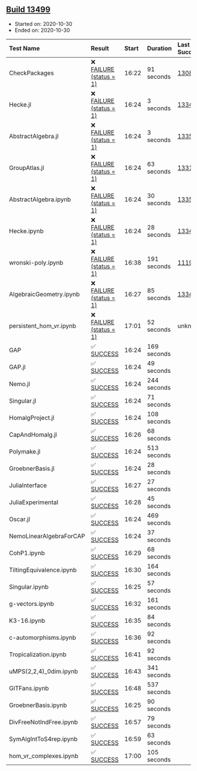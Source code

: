 ## [Build 13499](https://oscarci.mathematik.uni-kl.de/job/oscar/13499/)

* Started on: 2020-10-30
* Ended on: 2020-10-30

| Test Name    | Result | Start | Duration | Last Success | First Failure |
|:-------------|:-------|:------|:---------|:-------------|:--------------|
| CheckPackages | ❌ [FAILURE (status = 1)](https://oscarci.mathematik.uni-kl.de/job/oscar/13499/artifact/logs/build-13499/CheckPackages.log) | 16:22 | 91 seconds | [13085](https://oscarci.mathematik.uni-kl.de/job/oscar/13085/) | [13086](https://oscarci.mathematik.uni-kl.de/job/oscar/13086/) |
| Hecke.jl | ❌ [FAILURE (status = 1)](https://oscarci.mathematik.uni-kl.de/job/oscar/13499/artifact/logs/build-13499/Hecke.jl.log) | 16:24 | 3 seconds | [13341](https://oscarci.mathematik.uni-kl.de/job/oscar/13341/) | [13342](https://oscarci.mathematik.uni-kl.de/job/oscar/13342/) |
| AbstractAlgebra.jl | ❌ [FAILURE (status = 1)](https://oscarci.mathematik.uni-kl.de/job/oscar/13499/artifact/logs/build-13499/AbstractAlgebra.jl.log) | 16:24 | 3 seconds | [13355](https://oscarci.mathematik.uni-kl.de/job/oscar/13355/) | [13356](https://oscarci.mathematik.uni-kl.de/job/oscar/13356/) |
| GroupAtlas.jl | ❌ [FAILURE (status = 1)](https://oscarci.mathematik.uni-kl.de/job/oscar/13499/artifact/logs/build-13499/GroupAtlas.jl.log) | 16:24 | 63 seconds | [13311](https://oscarci.mathematik.uni-kl.de/job/oscar/13311/) | [13312](https://oscarci.mathematik.uni-kl.de/job/oscar/13312/) |
| AbstractAlgebra.ipynb | ❌ [FAILURE (status = 1)](https://oscarci.mathematik.uni-kl.de/job/oscar/13499/artifact/logs/build-13499/AbstractAlgebra.ipynb.log) | 16:24 | 30 seconds | [13355](https://oscarci.mathematik.uni-kl.de/job/oscar/13355/) | [13356](https://oscarci.mathematik.uni-kl.de/job/oscar/13356/) |
| Hecke.ipynb | ❌ [FAILURE (status = 1)](https://oscarci.mathematik.uni-kl.de/job/oscar/13499/artifact/logs/build-13499/Hecke.ipynb.log) | 16:24 | 28 seconds | [13341](https://oscarci.mathematik.uni-kl.de/job/oscar/13341/) | [13342](https://oscarci.mathematik.uni-kl.de/job/oscar/13342/) |
| wronski-poly.ipynb | ❌ [FAILURE (status = 1)](https://oscarci.mathematik.uni-kl.de/job/oscar/13499/artifact/logs/build-13499/wronski-poly.ipynb.log) | 16:38 | 191 seconds | [11192](https://oscarci.mathematik.uni-kl.de/job/oscar/11192/) | [11193](https://oscarci.mathematik.uni-kl.de/job/oscar/11193/) |
| AlgebraicGeometry.ipynb | ❌ [FAILURE (status = 1)](https://oscarci.mathematik.uni-kl.de/job/oscar/13499/artifact/logs/build-13499/AlgebraicGeometry.ipynb.log) | 16:27 | 85 seconds | [13341](https://oscarci.mathematik.uni-kl.de/job/oscar/13341/) | [13342](https://oscarci.mathematik.uni-kl.de/job/oscar/13342/) |
| persistent_hom_vr.ipynb | ❌ [FAILURE (status = 1)](https://oscarci.mathematik.uni-kl.de/job/oscar/13499/artifact/logs/build-13499/persistent_hom_vr.ipynb.log) | 17:01 | 52 seconds | unknown | unknown |
| GAP | ✅ [SUCCESS](https://oscarci.mathematik.uni-kl.de/job/oscar/13499/artifact/logs/build-13499/GAP.log) | 16:24 | 169 seconds |  |  |
| GAP.jl | ✅ [SUCCESS](https://oscarci.mathematik.uni-kl.de/job/oscar/13499/artifact/logs/build-13499/GAP.jl.log) | 16:24 | 49 seconds |  |  |
| Nemo.jl | ✅ [SUCCESS](https://oscarci.mathematik.uni-kl.de/job/oscar/13499/artifact/logs/build-13499/Nemo.jl.log) | 16:24 | 244 seconds |  |  |
| Singular.jl | ✅ [SUCCESS](https://oscarci.mathematik.uni-kl.de/job/oscar/13499/artifact/logs/build-13499/Singular.jl.log) | 16:24 | 71 seconds |  |  |
| HomalgProject.jl | ✅ [SUCCESS](https://oscarci.mathematik.uni-kl.de/job/oscar/13499/artifact/logs/build-13499/HomalgProject.jl.log) | 16:24 | 108 seconds |  |  |
| CapAndHomalg.jl | ✅ [SUCCESS](https://oscarci.mathematik.uni-kl.de/job/oscar/13499/artifact/logs/build-13499/CapAndHomalg.jl.log) | 16:26 | 68 seconds |  |  |
| Polymake.jl | ✅ [SUCCESS](https://oscarci.mathematik.uni-kl.de/job/oscar/13499/artifact/logs/build-13499/Polymake.jl.log) | 16:24 | 513 seconds |  |  |
| GroebnerBasis.jl | ✅ [SUCCESS](https://oscarci.mathematik.uni-kl.de/job/oscar/13499/artifact/logs/build-13499/GroebnerBasis.jl.log) | 16:24 | 28 seconds |  |  |
| JuliaInterface | ✅ [SUCCESS](https://oscarci.mathematik.uni-kl.de/job/oscar/13499/artifact/logs/build-13499/JuliaInterface.log) | 16:27 | 27 seconds |  |  |
| JuliaExperimental | ✅ [SUCCESS](https://oscarci.mathematik.uni-kl.de/job/oscar/13499/artifact/logs/build-13499/JuliaExperimental.log) | 16:28 | 45 seconds |  |  |
| Oscar.jl | ✅ [SUCCESS](https://oscarci.mathematik.uni-kl.de/job/oscar/13499/artifact/logs/build-13499/Oscar.jl.log) | 16:24 | 469 seconds |  |  |
| NemoLinearAlgebraForCAP | ✅ [SUCCESS](https://oscarci.mathematik.uni-kl.de/job/oscar/13499/artifact/logs/build-13499/NemoLinearAlgebraForCAP.log) | 16:24 | 37 seconds |  |  |
| CohP1.ipynb | ✅ [SUCCESS](https://oscarci.mathematik.uni-kl.de/job/oscar/13499/artifact/logs/build-13499/CohP1.ipynb.log) | 16:29 | 68 seconds |  |  |
| TiltingEquivalence.ipynb | ✅ [SUCCESS](https://oscarci.mathematik.uni-kl.de/job/oscar/13499/artifact/logs/build-13499/TiltingEquivalence.ipynb.log) | 16:30 | 164 seconds |  |  |
| Singular.ipynb | ✅ [SUCCESS](https://oscarci.mathematik.uni-kl.de/job/oscar/13499/artifact/logs/build-13499/Singular.ipynb.log) | 16:25 | 57 seconds |  |  |
| g-vectors.ipynb | ✅ [SUCCESS](https://oscarci.mathematik.uni-kl.de/job/oscar/13499/artifact/logs/build-13499/g-vectors.ipynb.log) | 16:32 | 161 seconds |  |  |
| K3-16.ipynb | ✅ [SUCCESS](https://oscarci.mathematik.uni-kl.de/job/oscar/13499/artifact/logs/build-13499/K3-16.ipynb.log) | 16:35 | 84 seconds |  |  |
| c-automorphisms.ipynb | ✅ [SUCCESS](https://oscarci.mathematik.uni-kl.de/job/oscar/13499/artifact/logs/build-13499/c-automorphisms.ipynb.log) | 16:36 | 92 seconds |  |  |
| Tropicalization.ipynb | ✅ [SUCCESS](https://oscarci.mathematik.uni-kl.de/job/oscar/13499/artifact/logs/build-13499/Tropicalization.ipynb.log) | 16:41 | 92 seconds |  |  |
| uMPS(2,2,4)_0dim.ipynb | ✅ [SUCCESS](https://oscarci.mathematik.uni-kl.de/job/oscar/13499/artifact/logs/build-13499/uMPS-2-2-4-_0dim.ipynb.log) | 16:43 | 341 seconds |  |  |
| GITFans.ipynb | ✅ [SUCCESS](https://oscarci.mathematik.uni-kl.de/job/oscar/13499/artifact/logs/build-13499/GITFans.ipynb.log) | 16:48 | 537 seconds |  |  |
| GroebnerBasis.ipynb | ✅ [SUCCESS](https://oscarci.mathematik.uni-kl.de/job/oscar/13499/artifact/logs/build-13499/GroebnerBasis.ipynb.log) | 16:25 | 90 seconds |  |  |
| DivFreeNotIndFree.ipynb | ✅ [SUCCESS](https://oscarci.mathematik.uni-kl.de/job/oscar/13499/artifact/logs/build-13499/DivFreeNotIndFree.ipynb.log) | 16:57 | 79 seconds |  |  |
| SymAlgIntToS4rep.ipynb | ✅ [SUCCESS](https://oscarci.mathematik.uni-kl.de/job/oscar/13499/artifact/logs/build-13499/SymAlgIntToS4rep.ipynb.log) | 16:59 | 63 seconds |  |  |
| hom_vr_complexes.ipynb | ✅ [SUCCESS](https://oscarci.mathematik.uni-kl.de/job/oscar/13499/artifact/logs/build-13499/hom_vr_complexes.ipynb.log) | 17:00 | 105 seconds |  |  |
